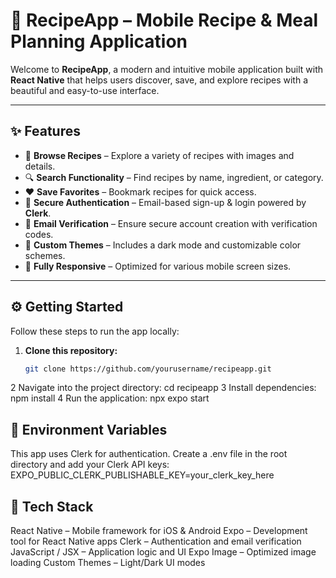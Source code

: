 # 🍲 RecipeApp – Mobile Recipe & Meal Planning Application

Welcome to **RecipeApp**, a modern and intuitive mobile application built with **React Native** that helps users discover, save, and explore recipes with a beautiful and easy-to-use interface.

---

## ✨ Features

- 📖 **Browse Recipes** – Explore a variety of recipes with images and details.  
- 🔍 **Search Functionality** – Find recipes by name, ingredient, or category.  
- ❤️ **Save Favorites** – Bookmark recipes for quick access.  
- 🔐 **Secure Authentication** – Email-based sign-up & login powered by **Clerk**.  
- 📧 **Email Verification** – Ensure secure account creation with verification codes.  
- 🎨 **Custom Themes** – Includes a dark mode and customizable color schemes.  
- 📱 **Fully Responsive** – Optimized for various mobile screen sizes.  

---

## ⚙️ Getting Started

Follow these steps to run the app locally:

1. **Clone this repository:**
   ```bash
   git clone https://github.com/yourusername/recipeapp.git

2 Navigate into the project directory:
  cd recipeapp
3 Install dependencies:
  npm install
4 Run the application:
  npx expo start

## 🔑 Environment Variables
This app uses Clerk for authentication.
Create a .env file in the root directory and add your Clerk API keys:
  EXPO_PUBLIC_CLERK_PUBLISHABLE_KEY=your_clerk_key_here

## 🧰 Tech Stack
React Native – Mobile framework for iOS & Android
Expo – Development tool for React Native apps
Clerk – Authentication and email verification
JavaScript / JSX – Application logic and UI
Expo Image – Optimized image loading
Custom Themes – Light/Dark UI modes
